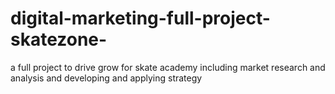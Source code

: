 # digital-marketing-full-project-skatezone-
a full project to drive grow for skate academy including market research and analysis and developing and applying strategy 

